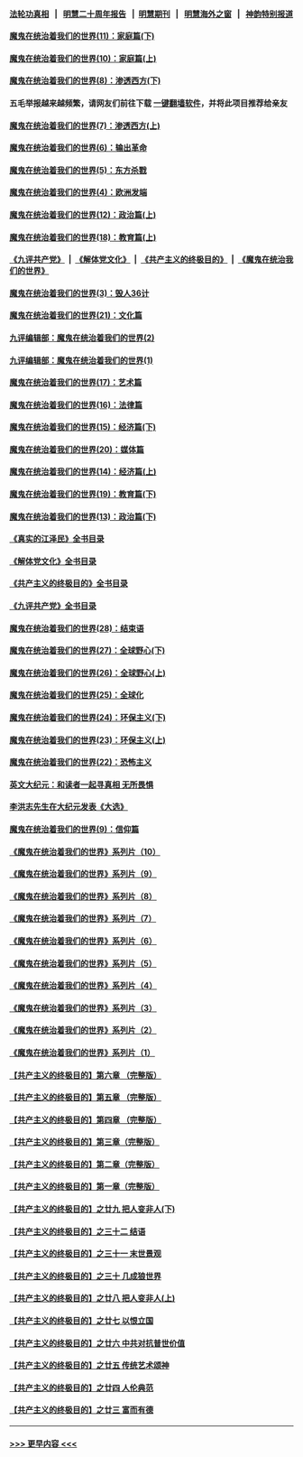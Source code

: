 #### [法轮功真相](https://github.com/gfw-breaker/truth/blob/master/README.md?t=0) &nbsp;&nbsp;|&nbsp;&nbsp; [明慧二十周年报告](https://github.com/gfw-breaker/mh-reports/blob/master/README.md?t=0) &nbsp;&nbsp;|&nbsp;&nbsp;[明慧期刊](https://github.com/gfw-breaker/mh-qikan) &nbsp;&nbsp;|&nbsp;&nbsp; [明慧海外之窗](https://github.com/gfw-breaker/mh-news/blob/master/README.md?t=0) &nbsp;&nbsp;|&nbsp;&nbsp; [神韵特别报道](https://github.com/gfw-breaker/mh-news/blob/master/shenyun.md?t=0)
#### [魔鬼在统治着我们的世界(11)：家庭篇(下)](../pages/nsc422/n10440961.md?t=12100650) 
#### [魔鬼在统治着我们的世界(10)：家庭篇(上)](../pages/nsc422/n10435448.md?t=12100650) 
#### [魔鬼在统治着我们的世界(8)：渗透西方(下)](../pages/nsc422/n10429603.md?t=12100650) 
#### 五毛举报越来越频繁，请网友们前往下载 [一键翻墙软件](https://github.com/gfw-breaker/ssr-accounts)，并将此项目推荐给亲友
#### [魔鬼在统治着我们的世界(7)：渗透西方(上)](../pages/nsc422/n10426013.md?t=12100650) 
#### [魔鬼在统治着我们的世界(6)：输出革命](../pages/nsc422/n10421536.md?t=12100650) 
#### [魔鬼在统治着我们的世界(5)：东方杀戮](../pages/nsc422/n10417707.md?t=12100650) 
#### [魔鬼在统治着我们的世界(4)：欧洲发端](../pages/nsc422/n10414890.md?t=12100650) 
#### [魔鬼在统治着我们的世界(12)：政治篇(上)](../pages/nsc422/n10444576.md?t=12100650) 
#### [魔鬼在统治着我们的世界(18)：教育篇(上)](../pages/nsc422/n10526970.md?t=12100650) 
#### [《九评共产党》](https://github.com/begood0513/9ping.md/blob/master/README.md) &nbsp;|&nbsp; [《解体党文化》](../../../../jtdwh.md/blob/master/README.md)  &nbsp;|&nbsp; [《共产主义的终极目的》](../../../../gczydzjmd.md/blob/master/README.md) &nbsp;|&nbsp; [《魔鬼在统治我们的世界》](../../../../mgztzwmdsj.md/blob/master/README.md) 
#### [魔鬼在统治着我们的世界(3)：毁人36计](../pages/nsc422/n10411583.md?t=12100650) 
#### [魔鬼在统治着我们的世界(21)：文化篇](../pages/nsc422/n10597706.md?t=12100650) 
#### [九评编辑部：魔鬼在统治着我们的世界(2)](../pages/nsc422/n10410036.md?t=12100650) 
#### [九评编辑部：魔鬼在统治着我们的世界(1)](../pages/nsc422/n10406825.md?t=12100650) 
#### [魔鬼在统治着我们的世界(17)：艺术篇](../pages/nsc422/n10499093.md?t=12100650) 
#### [魔鬼在统治着我们的世界(16)：法律篇](../pages/nsc422/n10485969.md?t=12100650) 
#### [魔鬼在统治着我们的世界(15)：经济篇(下)](../pages/nsc422/n10469975.md?t=12100650) 
#### [魔鬼在统治着我们的世界(20)：媒体篇](../pages/nsc422/n10586579.md?t=12100650) 
#### [魔鬼在统治着我们的世界(14)：经济篇(上)](../pages/nsc422/n10457370.md?t=12100650) 
#### [魔鬼在统治着我们的世界(19)：教育篇(下)](../pages/nsc422/n10564808.md?t=12100650) 
#### [魔鬼在统治着我们的世界(13)：政治篇(下)](../pages/nsc422/n10448270.md?t=12100650) 
#### [《真实的江泽民》全书目录](../pages/nsc422/n13721399.md?t=12100650) 
#### [《解体党文化》全书目录](../pages/nsc422/n13721157.md?t=12100650) 
#### [《共产主义的终极目的》全书目录](../pages/nsc422/n13721048.md?t=12100650) 
#### [《九评共产党》全书目录](../pages/nsc422/n13708085.md?t=12100650) 
#### [魔鬼在统治着我们的世界(28)：结束语](../pages/nsc422/n10936246.md?t=12100650) 
#### [魔鬼在统治着我们的世界(27)：全球野心(下)](../pages/nsc422/n10928319.md?t=12100650) 
#### [魔鬼在统治着我们的世界(26)：全球野心(上)](../pages/nsc422/n10900318.md?t=12100650) 
#### [魔鬼在统治着我们的世界(25)：全球化](../pages/nsc422/n10788205.md?t=12100650) 
#### [魔鬼在统治着我们的世界(24)：环保主义(下)](../pages/nsc422/n10695307.md?t=12100650) 
#### [魔鬼在统治着我们的世界(23)：环保主义(上)](../pages/nsc422/n10688613.md?t=12100650) 
#### [魔鬼在统治着我们的世界(22)：恐怖主义](../pages/nsc422/n10614727.md?t=12100650) 
#### [英文大纪元：和读者一起寻真相 无所畏惧](../pages/nsc422/n12542027.md?t=12100650) 
#### [李洪志先生在大纪元发表《大选》](../pages/nsc422/n12534746.md?t=12100650) 
#### [魔鬼在统治着我们的世界(9)：信仰篇](../pages/nsc422/n10432159.md?t=12100650) 
#### [《魔鬼在统治着我们的世界》系列片（10）](../pages/nsc422/n12292670.md?t=12100650) 
#### [《魔鬼在统治着我们的世界》系列片（9）](../pages/nsc422/n12290859.md?t=12100650) 
#### [《魔鬼在统治着我们的世界》系列片（8）](../pages/nsc422/n12287445.md?t=12100650) 
#### [《魔鬼在统治着我们的世界》系列片（7）](../pages/nsc422/n12283425.md?t=12100650) 
#### [《魔鬼在统治着我们的世界》系列片（6）](../pages/nsc422/n12282314.md?t=12100650) 
#### [《魔鬼在统治着我们的世界》系列片（5）](../pages/nsc422/n12281419.md?t=12100650) 
#### [《魔鬼在统治着我们的世界》系列片（4）](../pages/nsc422/n12274024.md?t=12100650) 
#### [《魔鬼在统治着我们的世界》系列片（3）](../pages/nsc422/n12271322.md?t=12100650) 
#### [《魔鬼在统治着我们的世界》系列片（2）](../pages/nsc422/n12269049.md?t=12100650) 
#### [《魔鬼在统治着我们的世界》系列片（1）](../pages/nsc422/n12267575.md?t=12100650) 
#### [【共产主义的终极目的】第六章 （完整版）](../pages/nsc422/n11428913.md?t=12100650) 
#### [【共产主义的终极目的】第五章 （完整版）](../pages/nsc422/n11428912.md?t=12100650) 
#### [【共产主义的终极目的】第四章 （完整版）](../pages/nsc422/n11428907.md?t=12100650) 
#### [【共产主义的终极目的】第三章（完整版）](../pages/nsc422/n11428848.md?t=12100650) 
#### [【共产主义的终极目的】第二章（完整版）](../pages/nsc422/n11428831.md?t=12100650) 
#### [【共产主义的终极目的】第一章（完整版）](../pages/nsc422/n11417651.md?t=12100650) 
#### [【共产主义的终极目的】之廿九 把人变非人(下)](../pages/nsc422/n11344140.md?t=12100650) 
#### [【共产主义的终极目的】之三十二 结语](../pages/nsc422/n11360535.md?t=12100650) 
#### [【共产主义的终极目的】之三十一 末世景观](../pages/nsc422/n11351129.md?t=12100650) 
#### [【共产主义的终极目的】之三十 几成狼世界](../pages/nsc422/n11348280.md?t=12100650) 
#### [【共产主义的终极目的】之廿八 把人变非人(上)](../pages/nsc422/n11340492.md?t=12100650) 
#### [【共产主义的终极目的】之廿七 以恨立国](../pages/nsc422/n11336944.md?t=12100650) 
#### [【共产主义的终极目的】之廿六 中共对抗普世价值](../pages/nsc422/n11324785.md?t=12100650) 
#### [【共产主义的终极目的】之廿五 传统艺术颂神](../pages/nsc422/n11296396.md?t=12100650) 
#### [【共产主义的终极目的】之廿四 人伦典范](../pages/nsc422/n11296397.md?t=12100650) 
#### [【共产主义的终极目的】之廿三 富而有德](../pages/nsc422/n11283598.md?t=12100650) 

----
#### [ >>> 更早内容 <<< ](../indexes/nsc422-earlier.md)
